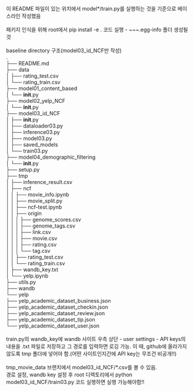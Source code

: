이 README 파일이 있는 위치에서 model*/train.py를 실행하는 것을 기준으로 베이스라인 작성했음 <br>
<br>
패키지 인식을 위해 root에서 pip install -e . 코드 실행 - ~~~.egg-info 폴더 생성될 것 <br>
<br>
baseline directory 구조(model03_id_NCF만 작성) <br>
. <br>
├── README.md <br>
├── data <br>
│   ├── rating_test.csv <br>
│   └── rating_train.csv <br>
├── model01_content_based <br>
│   └── __init__.py <br>
├── model02_yelp_NCF <br>
│   └── __init__.py <br>
├── model03_id_NCF <br>
│   ├── __init__.py <br>
│   ├── dataloader03.py <br>
│   ├── inference03.py <br>
│   ├── model03.py <br>
│   ├── saved_models <br>
│   └── train03.py <br>
├── model04_demographic_filtering <br>
│   └── __init__.py <br>
├── setup.py <br>
├── tmp <br>
│   ├── inference_result.csv <br>
│   ├── ncf <br>
│   │   ├── movie_info.ipynb <br>
│   │   ├── movie_split.py <br>
│   │   ├── ncf-test.ipynb <br>
│   │   ├── origin <br>
│   │   │   ├── genome_scores.csv <br>
│   │   │   ├── genome_tags.csv <br>
│   │   │   ├── link.csv <br>
│   │   │   ├── movie.csv <br>
│   │   │   ├── rating.csv <br>
│   │   │   └── tag.csv <br>
│   │   ├── rating_test.csv <br>
│   │   └── rating_train.csv <br>
│   ├── wandb_key.txt <br>
│   └── yelp.ipynb <br>
├── utils.py <br>
├── wandb <br>
└── yelp <br>
    ├── yelp_academic_dataset_business.json <br>
    ├── yelp_academic_dataset_checkin.json <br>
    ├── yelp_academic_dataset_review.json <br>
    ├── yelp_academic_dataset_tip.json <br>
    └── yelp_academic_dataset_user.json <br>
<br>
train.py의 wandb_key에 wandb 사이트 우측 상단 - user settings - API keys의 내용을 .txt 파일로 저장하고 그 경로를 입력하면 로깅 가능. 이 때, github에 올라가지 않도록 tmp 폴더에 넣어야 함.(어떤 사이트인지간에 API key는 무조건 비공개!!) <br>
<br>
tmp_movie_data 브랜치에서 model03_id_NCF/*.csv를 볼 수 있음. <br>
경로 설정, wandb key 설정 후 root 디렉토리에서 python model03_id_NCF/train03.py 코드 실행하면 실행 가능해야함!! <br>